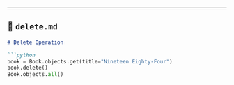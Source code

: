
---

## 📄 `delete.md`

```markdown
# Delete Operation

```python
book = Book.objects.get(title="Nineteen Eighty-Four")
book.delete()
Book.objects.all()
